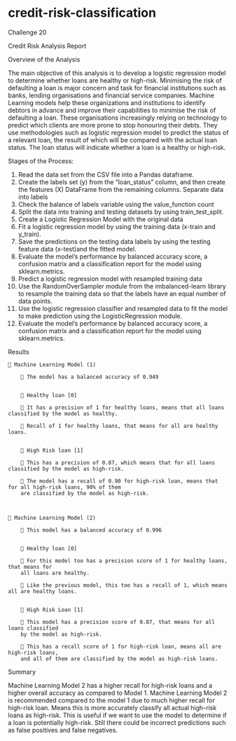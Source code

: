 # credit-risk-classification
 Challenge 20


Credit Risk Analysis Report

Overview of the Analysis

The main objective of this analysis is to develop a logistic regression model to determine whether loans are healthy or high-risk. Minimising the risk of defaulting a loan is major concern and task for financial institutions such as banks, lending organisations and financial service companies.
Machine Learning models help these organizations and institutions to identify debtors in advance and improve their capabilities to minimise the risk of defaulting a loan.
These organisations increasingly relying on technology to predict which clients are more prone to stop honouring their debts. They use methodologies such as logistic regression model to predict the status of a relevant loan, the result of which will be compared with the actual loan status. The loan status will indicate whether a loan is a healthy or high-risk.

Stages of the Process:

1.	Read the data set from the CSV file into a Pandas dataframe.
2.	Create the labels set (y) from the “loan_status” column, and then create the features (X) DataFrame from the remaining columns. Separate data into labels
3.	Check the balance of labels variable using the value_function count
4.	Split the data into training and testing datasets by using train_test_split.
5.	Create a Logistic Regression Model with the original data
6.	Fit a logistic regression model by using the training data (x-train and y_train).
7.	Save the predictions on the testing data labels by using the testing feature data (x-test)and the fitted model.
8.	Evaluate the model’s performance by balanced accuracy score, a confusion matrix and a classification report for the model using sklearn.metrics.
9.	Predict a logistic regression model with resampled training data 
10.	Use the RandomOverSampler module from the imbalanced-learn library to resample the training data so that the labels have an equal number of data points.
11.	Use the logistic regression classifier and resampled data to fit the model to make prediction using the LogisticRegression module.
12.	Evaluate the model’s performance by balanced accuracy score, a confusion matrix and a classification report for the model using sklearn.metrics. 







Results

	 Machine Learning Model (1)

		 The model has a balanced accuracy of 0.949
		

		 Healthy loan [0]

		 It has a precision of 1 for healthy loans, means that all loans classified by the model as healthy.

		 Recall of 1 for healthy loans, that means for all are healthy loans.


		 High Risk loan [1]

		 This has a precision of 0.87, which means that for all loans classified by the model as high-risk.

		 The model has a recall of 0.90 for high-risk loan, means that for all high-risk loans, 90% of them 
		are classified by the model as high-risk.



	 Machine Learning Model (2)

		 This model has a balanced accuracy of 0.996
		

		 Healthy loan [0]

		 For this model too has a precision score of 1 for healthy loans, that means for 
		all loans are healthy.

		 Like the previous model, this too has a recall of 1, which means all are healthy loans.


		 High Risk Loan [1]

		 This model has a precision score of 0.87, that means for all loans classified 
		by the model as high-risk.

		 This has a recall score of 1 for high-risk loan, means all are high-risk loans, 
		and all of them are classified by the model as high-risk loans.

	
Summary

Machine Learning Model 2 has a higher recall for high-risk loans and a higher overall accuracy as compared to Model 1. Machine Learning Model 2 is recommended compared to the model 1 due to much higher recall for high-risk loan. Means this is more accurately classify all actual high-risk loans as high-risk. This is useful if we want to use the model to determine if a loan is potentially high-risk. 
Still there could be incorrect predictions such as false positives and false negatives.
